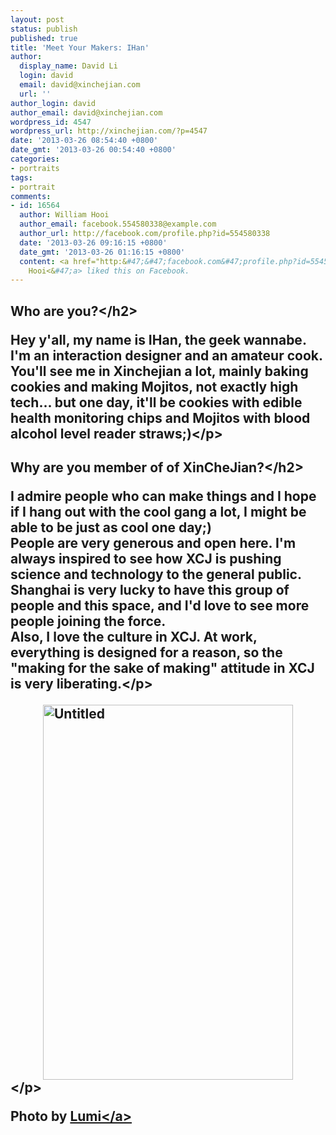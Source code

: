 ```yaml
---
layout: post
status: publish
published: true
title: 'Meet Your Makers: IHan'
author:
  display_name: David Li
  login: david
  email: david@xinchejian.com
  url: ''
author_login: david
author_email: david@xinchejian.com
wordpress_id: 4547
wordpress_url: http://xinchejian.com/?p=4547
date: '2013-03-26 08:54:40 +0800'
date_gmt: '2013-03-26 00:54:40 +0800'
categories:
- portraits
tags:
- portrait
comments:
- id: 16564
  author: William Hooi
  author_email: facebook.554580338@example.com
  author_url: http://facebook.com/profile.php?id=554580338
  date: '2013-03-26 09:16:15 +0800'
  date_gmt: '2013-03-26 01:16:15 +0800'
  content: <a href="http:&#47;&#47;facebook.com&#47;profile.php?id=554580338" target="_blank">William
    Hooi<&#47;a> liked this on Facebook.
---
```

<h2>Who are you?<&#47;h2></p>
<p>Hey y'all, my name is IHan, the geek wannabe. I'm an interaction designer and an amateur cook. You'll see me in Xinchejian a lot, mainly baking cookies and making Mojitos, not exactly high tech... but one day, it'll be cookies with edible health monitoring chips and Mojitos with blood alcohol level reader straws;)<&#47;p></p>
<h2>Why are you member of of XinCheJian?<&#47;h2></p>
<p>I admire people who can make things and I hope if I hang out with the cool gang a lot, I might be able to be just as cool one day;)<br />
People are very generous and open here. I'm always inspired to see how XCJ is pushing science and technology to the general public. Shanghai is very lucky to have this group of people and this space, and I'd love to see more people joining the force.<br />
Also, I love the culture in XCJ. At work, everything is designed for a reason, so the "making for the sake of making" attitude in XCJ is very liberating.<&#47;p></p>
<p><img style="display:block; margin-left:auto; margin-right:auto;" src="http:&#47;&#47;xinchejian.com&#47;wp-content&#47;uploads&#47;2013&#47;03&#47;untitled.jpg" alt="Untitled" title="untitled.jpg" border="0" width="400" height="600" &#47;><&#47;p></p>
<p>Photo by <a href="http:&#47;&#47;www.flickr.com&#47;photos&#47;lumi3005&#47;">Lumi<&#47;a><br />

